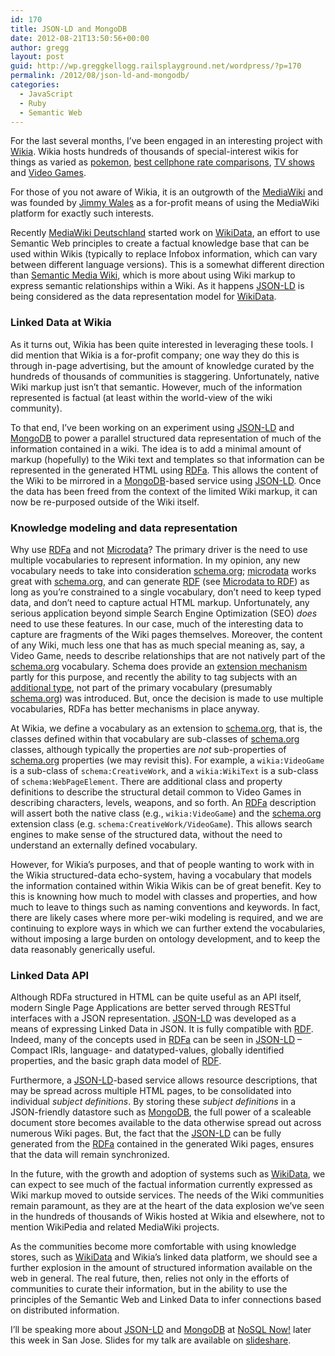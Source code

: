 ```yaml
---
id: 170
title: JSON-LD and MongoDB
date: 2012-08-21T13:50:56+00:00
author: gregg
layout: post
guid: http://wp.greggkellogg.railsplayground.net/wordpress/?p=170
permalink: /2012/08/json-ld-and-mongodb/
categories:
  - JavaScript
  - Ruby
  - Semantic Web
---
```

For the last several months, I&#8217;ve been engaged in an interesting project with [Wikia](http://wikia.com). Wikia hosts hundreds of thousands of special-interest wikis for things as varied as [pokemon](http://pikamon.wikia.com/wiki/Pokemon_Wiki), [best cellphone rate comparisons](http://prepaidwithdata.wikia.com/wiki/Prepaid_SIM_with_data), [TV shows](http://lost.wikia.com/wiki/Main_Page) and [Video Games](http://callofduty.wikia.com/wiki/Main_Page).

For those of you not aware of Wikia, it is an outgrowth of the [MediaWiki](http://www.mediawiki.org) and was founded by [Jimmy Wales](http://en.wikipedia.org/wiki/Jimmy_Wales) as a for-profit means of using the MediaWiki platform for exactly such interests.

Recently [MediaWiki Deutschland](http://www.wikimedia.de/wiki/Hauptseite) started work on [WikiData](http://meta.wikimedia.org/wiki/Wikidata), an effort to use Semantic Web principles to create a factual knowledge base that can be used within Wikis (typically to replace Infobox information, which can vary between different language versions). This is a somewhat different direction than [Semantic Media Wiki](http://semantic-mediawiki.org), which is more about using Wiki markup to express semantic relationships within a Wiki. As it happens [JSON-LD](http://json-ld.org/) is being considered as the data representation model for [WikiData]().

### Linked Data at Wikia

As it turns out, Wikia has been quite interested in leveraging these tools. I did mention that Wikia is a for-profit company; one way they do this is through in-page advertising, but the amount of knowledge curated by the hundreds of thousands of communities is staggering. Unfortunately, native Wiki markup just isn&#8217;t that semantic. However, much of the information represented is factual (at least within the world-view of the wiki community).

To that end, I&#8217;ve been working on an experiment using [JSON-LD]() and [MongoDB](http://www.mongodb.org) to power a parallel structured data representation of much of the information contained in a wiki. The idea is to add a minimal amount of markup (hopefully) to the Wiki text and templates so that information can be represented in the generated HTML using [RDFa](http://w3.org/TR/rdfa-core/). This allows the content of the Wiki to be mirrored in a [MongoDB]()-based service using [JSON-LD](). Once the data has been freed from the context of the limited Wiki markup, it can now be re-purposed outside of the Wiki itself.

### Knowledge modeling and data representation

Why use [RDFa]() and not [Microdata](http://www.w3.org/TR/microdata/)? The primary driver is the need to use multiple vocabularies to represent information. In my opinion, any new vocabulary needs to take into consideration [schema.org](http://schema.org/); [microdata](http://www.w3.org/TR/microdata/) works great with [schema.org](), and can generate [RDF]() (see [Microdata to RDF](http://www.w3.org/TR/microdata-rdf/)) as long as you&#8217;re constrained to a single vocabulary, don&#8217;t need to keep typed data, and don&#8217;t need to capture actual HTML markup. Unfortunately, any serious application beyond simple Search Engine Optimization (SEO) _does_ need to use these features. In our case, much of the interesting data to capture are fragments of the Wiki pages themselves. Moreover, the content of any Wiki, much less one that has as much special meaning as, say, a Video Game, needs to describe relationships that are not natively part of the [schema.org]() vocabulary. Schema does provide an [extension mechanism](http://schema.org/docs/extension.html) partly for this purpose, and recently the ability to tag subjects with an [additional type](http://semanticweb.com/schema-org-adds-additional-type-property_b30861), not part of the primary vocabulary (presumably [schema.org]()) was introduced. But, once the decision is made to use multiple vocabularies, RDFa has better mechanisms in place anyway.

At Wikia, we define a vocabulary as an extension to [schema.org](), that is, the classes defined within that vocabulary are sub-classes of [schema.org]() classes, although typically the properties are _not_ sub-properties of [schema.org]() properties (we may revisit this). For example, a `wikia:VideoGame` is a sub-class of `schema:CreativeWork`, and a `wikia:WikiText` is a sub-class of `schema:WebPageElement`. There are additional class and property definitions to describe the structural detail common to Video Games in describing characters, levels, weapons, and so forth. An [RDFa]() description will assert both the native class (e.g., `wikia:VideoGame`) and the [schema.org]() extension class (e.g. `schema:CreativeWork/VideoGame`). This allows search engines to make sense of the structured data, without the need to understand an externally defined vocabulary.

However, for Wikia&#8217;s purposes, and that of people wanting to work with in the Wikia structured-data echo-system, having a vocabulary that models the information contained within Wikia Wikis can be of great benefit. Key to this is knowning how much to model with classes and properties, and how much to leave to things such as naming conventions and keywords. In fact, there are likely cases where more per-wiki modeling is required, and we are continuing to explore ways in which we can further extend the vocabularies, without imposing a large burden on ontology development, and to keep the data reasonably generically useful.

### Linked Data API

Although RDFa structured in HTML can be quite useful as an API itself, modern Single Page Applications are better served through RESTful interfaces with a JSON representation. [JSON-LD]() was developed as a means of expressing Linked Data in JSON. It is fully compatible with [RDF](). Indeed, many of the concepts used in [RDFa]() can be seen in [JSON-LD]() &ndash; Compact IRIs, language- and datatyped-values, globally identified properties, and the basic graph data model of [RDF]().

Furthermore, a [JSON-LD]()-based service allows resource descriptions, that may be spread across multiple HTML pages, to be consolidated into individual _subject definitions_. By storing these _subject definitions_ in a JSON-friendly datastore such as [MongoDB](), the full power of a scaleable document store becomes available to the data otherwise spread out across numerous Wiki pages. But, the fact that the [JSON-LD]() can be fully generated from the [RDFa]() contained in the generated Wiki pages, ensures that the data will remain synchronized.

In the future, with the growth and adoption of systems such as [WikiData](), we can expect to see much of the factual information currently expressed as Wiki markup moved to outside services. The needs of the Wiki communities remain paramount, as they are at the heart of the data explosion we&#8217;ve seen in the hundreds of thousands of Wikis hosted at Wikia and elsewhere, not to mention WikiPedia and related MediaWiki projects.

As the communities become more comfortable with using knowledge stores, such as [WikiData]() and Wikia&#8217;s linked data platform, we should see a further explosion in the amount of structured information available on the web in general. The real future, then, relies not only in the efforts of communities to curate their information, but in the ability to use the principles of the Semantic Web and Linked Data to infer connections based on distributed information.

I&#8217;ll be speaking more about [JSON-LD]() and [MongoDB]() at [NoSQL Now!](http://nosql2012.dataversity.net) later this week in San Jose. Slides for my talk are available on [slideshare](http://www.slideshare.net/gkellogg1/jsonld-and-mongodb).